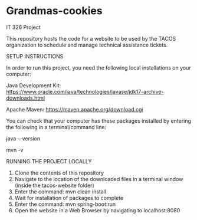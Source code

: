 # Grandmas-cookies
IT 326 Project

This repository hosts the code for a website to be used by the TACOS organization to schedule and manage technical assistance tickets.


SETUP INSTRUCTIONS

In order to run this project, you need the following local installations on your computer:

Java Development Kit: https://www.oracle.com/java/technologies/javase/jdk17-archive-downloads.html

Apache Maven: https://maven.apache.org/download.cgi

You can check that your computer has these packages installed by entering the following in a terminal/command line:

java --version

mvn -v

RUNNING THE PROJECT LOCALLY

1) Clone the contents of this repository
2) Navigate to the location of the downloaded files in a terminal window (inside the tacos-website folder)
3) Enter the command: mvn clean install
4) Wait for installation of packages to complete
5) Enter the command: mvn spring-boot:run
6) Open the website in a Web Browser by navigating to localhost:8080
